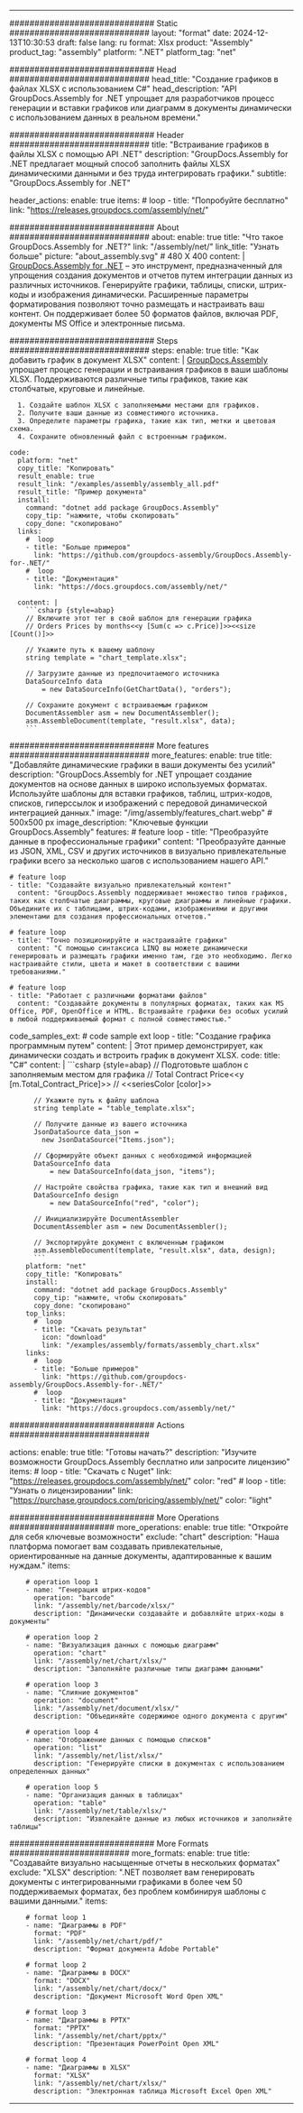 



---
############################# Static ############################
layout: "format"
date:  2024-12-13T10:30:53
draft: false
lang: ru
format: Xlsx
product: "Assembly"
product_tag: "assembly"
platform: ".NET"
platform_tag: "net"

############################# Head ############################
head_title: "Создание графиков в файлах XLSX с использованием C#"
head_description: "API GroupDocs.Assembly for .NET упрощает для разработчиков процесс генерации и вставки графиков или диаграмм в документы динамически с использованием данных в реальном времени."

############################# Header ############################
title: "Встраивание графиков в файлы XLSX с помощью API .NET" 
description: "GroupDocs.Assembly for .NET предлагает мощный способ заполнить файлы XLSX динамическими данными и без труда интегрировать графики."
subtitle: "GroupDocs.Assembly for .NET" 

header_actions:
  enable: true
  items:
    #  loop
    - title: "Попробуйте бесплатно"
      link: "https://releases.groupdocs.com/assembly/net/"
      
############################# About ############################
about:
    enable: true
    title: "Что такое GroupDocs.Assembly for .NET?"
    link: "/assembly/net/"
    link_title: "Узнать больше"
    picture: "about_assembly.svg" # 480 X 400
    content: |
       [GroupDocs.Assembly for .NET](/assembly/net/) – это инструмент, предназначенный для упрощения создания документов и отчетов путем интеграции данных из различных источников. Генерируйте графики, таблицы, списки, штрих-коды и изображения динамически. Расширенные параметры форматирования позволяют точно размещать и настраивать ваш контент. Он поддерживает более 50 форматов файлов, включая PDF, документы MS Office и электронные письма.

############################# Steps ############################
steps:
    enable: true
    title: "Как добавить график в документ XLSX"
    content: |
      [GroupDocs.Assembly](/assembly/net/) упрощает процесс генерации и встраивания графиков в ваши шаблоны XLSX. Поддерживаются различные типы графиков, такие как столбчатые, круговые и линейные.
      
      1. Создайте шаблон XLSX с заполняемыми местами для графиков.
      2. Получите ваши данные из совместимого источника.
      3. Определите параметры графика, такие как тип, метки и цветовая схема.
      4. Сохраните обновленный файл с встроенным графиком.
   
    code:
      platform: "net"
      copy_title: "Копировать"
      result_enable: true
      result_link: "/examples/assembly/assembly_all.pdf"
      result_title: "Пример документа"
      install:
        command: "dotnet add package GroupDocs.Assembly"
        copy_tip: "нажмите, чтобы скопировать"
        copy_done: "скопировано"
      links:
        #  loop
        - title: "Больше примеров"
          link: "https://github.com/groupdocs-assembly/GroupDocs.Assembly-for-.NET/"
        #  loop
        - title: "Документация"
          link: "https://docs.groupdocs.com/assembly/net/"
          
      content: |
        ```csharp {style=abap}
        // Включите этот тег в свой шаблон для генерации графика
        // Orders Prices by months<<y [Sum(c => c.Price)]>><<size [Count()]>>

        // Укажите путь к вашему шаблону
        string template = "chart_template.xlsx";

        // Загрузите данные из предпочитаемого источника
        DataSourceInfo data 
            = new DataSourceInfo(GetChartData(), "orders");

        // Сохраните документ с встраиваемым графиком
        DocumentAssembler asm = new DocumentAssembler();
        asm.AssembleDocument(template, "result.xlsx", data);
        ```            

############################# More features ############################
more_features:
  enable: true
  title: "Добавляйте динамические графики в ваши документы без усилий"
  description: "GroupDocs.Assembly for .NET упрощает создание документов на основе данных в широко используемых форматах. Используйте шаблоны для вставки графиков, таблиц, штрих-кодов, списков, гиперссылок и изображений с передовой динамической интеграцией данных."
  image: "/img/assembly/features_chart.webp" # 500x500 px
  image_description: "Ключевые функции GroupDocs.Assembly"
  features:
    # feature loop
    - title: "Преобразуйте данные в профессиональные графики"
      content: "Преобразуйте данные из JSON, XML, CSV и других источников в визуально привлекательные графики всего за несколько шагов с использованием нашего API."

    # feature loop
    - title: "Создавайте визуально привлекательный контент"
      content: "GroupDocs.Assembly поддерживает множество типов графиков, таких как столбчатые диаграммы, круговые диаграммы и линейные графики. Объедините их с таблицами, штрих-кодами, изображениями и другими элементами для создания профессиональных отчетов."

    # feature loop
    - title: "Точно позиционируйте и настраивайте графики"
      content: "С помощью синтаксиса LINQ вы можете динамически генерировать и размещать графики именно там, где это необходимо. Легко настраивайте стили, цвета и макет в соответствии с вашими требованиями."

    # feature loop
    - title: "Работает с различными форматами файлов"
      content: "Создавайте документы в популярных форматах, таких как MS Office, PDF, OpenOffice и HTML. Встраивайте графики без особых усилий в любой поддерживаемый формат с полной совместимостью."
      
  code_samples_ext:
    # code sample ext loop
    - title: "Создание графика программным путем"
      content: |
        Этот пример демонстрирует, как динамически создать и встроить график в документ XLSX.
      code:
        title: "C#"
        content: |
          ```csharp {style=abap}
          // Подготовьте шаблон с заполняемым местом для графика
          // Total Contract Price<<y [m.Total_Contract_Price]>>
          // <<seriesColor [color]>>

          // Укажите путь к файлу шаблона
          string template = "table_template.xlsx";

          // Получите данные из вашего источника
          JsonDataSource data_json = 
            new JsonDataSource("Items.json");

          // Сформируйте объект данных с необходимой информацией
          DataSourceInfo data 
              = new DataSourceInfo(data_json, "items");

          // Настройте свойства графика, такие как тип и внешний вид
          DataSourceInfo design 
              = new DataSourceInfo("red", "color");

          // Инициализируйте DocumentAssembler
          DocumentAssembler asm = new DocumentAssembler();

          // Экспортируйте документ с включенным графиком
          asm.AssembleDocument(template, "result.xlsx", data, design);
          ```
        platform: "net"
        copy_title: "Копировать"
        install:
          command: "dotnet add package GroupDocs.Assembly"
          copy_tip: "нажмите, чтобы скопировать"
          copy_done: "скопировано"
        top_links:
          #  loop
          - title: "Скачать результат"
            icon: "download"
            link: "/examples/assembly/formats/assembly_chart.xlsx"
        links:
          #  loop
          - title: "Больше примеров"
            link: "https://github.com/groupdocs-assembly/GroupDocs.Assembly-for-.NET/"
          #  loop
          - title: "Документация"
            link: "https://docs.groupdocs.com/assembly/net/"
            

            


############################# Actions ############################

actions:
  enable: true
  title: "Готовы начать?"
  description: "Изучите возможности GroupDocs.Assembly бесплатно или запросите лицензию"
  items:
    #  loop
    - title: "Скачать с Nuget"
      link: "https://releases.groupdocs.com/assembly/net/"
      color: "red"
        #  loop
    - title: "Узнать о лицензировании"
      link: "https://purchase.groupdocs.com/pricing/assembly/net/"
      color: "light"


############################# More Operations #####################
more_operations:
    enable: true
    title: "Откройте для себя ключевые возможности"
    exclude: "chart"
    description: "Наша платформа помогает вам создавать привлекательные, ориентированные на данные документы, адаптированные к вашим нуждам."
    items: 
          
        # operation loop 1
        - name: "Генерация штрих-кодов"
          operation: "barcode"
          link: "/assembly/net/barcode/xlsx/"
          description: "Динамически создавайте и добавляйте штрих-коды в документы"

        # operation loop 2
        - name: "Визуализация данных с помощью диаграмм"
          operation: "chart"
          link: "/assembly/net/chart/xlsx/"
          description: "Заполняйте различные типы диаграмм данными"

        # operation loop 3
        - name: "Слияние документов"
          operation: "document"
          link: "/assembly/net/document/xlsx/"
          description: "Объединяйте содержимое одного документа с другим"

        # operation loop 4
        - name: "Отображение данных с помощью списков"
          operation: "list"
          link: "/assembly/net/list/xlsx/"
          description: "Генерируйте списки в документах с использованием определенных данных"

        # operation loop 5
        - name: "Организация данных в таблицах"
          operation: "table"
          link: "/assembly/net/table/xlsx/"
          description: "Извлекайте данные из любых источников и заполняйте таблицы"
         
          
############################# More Formats ########################
more_formats:
    enable: true
    title: "Создавайте визуально насыщенные отчеты в нескольких форматах"
    exclude: "XLSX"
    description: ".NET позволяет вам генерировать документы с интегрированными графиками в более чем 50 поддерживаемых форматах, без проблем комбинируя шаблоны с вашими данными."
    items: 
          
        # format loop 1
        - name: "Диаграммы в PDF"
          format: "PDF"
          link: "/assembly/net/chart/pdf/"
          description: "Формат документа Adobe Portable"
          
        # format loop 2
        - name: "Диаграммы в DOCX"
          format: "DOCX"
          link: "/assembly/net/chart/docx/"
          description: "Документ Microsoft Word Open XML"
          
        # format loop 3
        - name: "Диаграммы в PPTX"
          format: "PPTX"
          link: "/assembly/net/chart/pptx/"
          description: "Презентация PowerPoint Open XML"
          
        # format loop 4
        - name: "Диаграммы в XLSX"
          format: "XLSX"
          link: "/assembly/net/chart/xlsx/"
          description: "Электронная таблица Microsoft Excel Open XML"


          

---